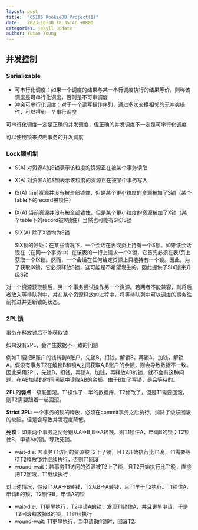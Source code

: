 ```yaml
---
layout: post
title:  "CS186 RookieDB Project(1)"
date:   2023-10-30 18:35:46 +0800
categories: jekyll update
author: Yutan Young
---
```


## 并发控制

### Serializable
+ 可串行化调度：如果一个调度的结果与某一串行调度执行的结果等价，则称该调度是可串行化调度，否则是不可串调度
+ 冲突可串行化调度：对于一个读写操作序列，通过多次交换相邻的无冲突操作，可以得到一个串行调度

可串行化调度一定是正确的并发调度，但正确的并发调度不一定是可串行化调度

可以使用锁来控制事务的并发调度
### Lock锁机制

+ S(A) 对资源A加S锁表示该粒度的资源正在被某个事务读取
+ X(A) 对资源A加S锁表示该粒度的资源正在被某个事务写入
+ IS(A) 当前资源并没有被全部锁住，但是某个更小粒度的资源被加了S锁（某个table下的record被锁住）
+ IX(A) 当前资源并没有被全部锁住，但是某个更小粒度的资源被加了X锁（某个table下的record被X锁住）当然也可能有S和IS锁
+ SIX(A) 除了X锁均为S锁
  
  SIX锁的好处：在某些情况下，一个会话在表或页上持有一个S锁。如果该会话现在（在同一个事务中）在该表的一行上请求一个X锁，它首先必须在表/页上获取一个IX锁。然而，一个会话在任何给定资源上只能持有一个锁。因此，为了获取IX锁，它必须释放S锁，这可能是不希望发生的，因此提供了SIX锁来升级S锁

对一个资源获取锁后，另一个事务尝试操作另一个资源。若两者不能兼容，则将后者放入等待队列中，并在某个资源释放的过程中，将等待队列中可以调度的事务往前推进并更新锁的状态。

### 2PL锁
事务在释放锁后不能获取锁

如果没有2PL，会产生数据不一致的问题

例如T1要把B账户的钱转到A账户，先锁B，扣钱，解锁B，再锁A，加钱，解锁A。假设有事务T2在解锁B和锁A之间获取A,B账户的余额，则会导致数据不一致。
因此采用2PL，先锁B，扣钱，再锁A，加钱，再释放AB的锁，就不会有这种问题。在AB加锁的时间间隔中读取AB的余额，由于B加了写锁，是会等待的。

**2PL的弱点**：级联回滚。T1操作了一半的数据库，T2修改了，但是T1需要回滚，则T2需要跟着一起回滚。

**Strict 2PL**: 一个事务的锁的释放，必须在commit事务之后执行。消除了级联回滚的缺陷，但是会导致并发程度降低。

**死锁**：如果两个事务之间分别从A->B,B->A转钱。则T1锁住A，申请B的锁；T2锁住B，申请A的锁。导致死锁。

+ wait-die: 若事务T1访问的资源被T2上了锁，且T2开始执行比T1晚，T1需要等待T2释放锁并继续执行，否则T1回滚
+ wound-wait：若事务T1访问的资源被T2上了锁，且T2开始执行比T1晚，直接把T2回滚，T1继续执行

对上述情况，假设T1从A->B转钱，T2从B->A转钱，且T1早于T2执行。T1锁住A，申请B的锁，T2锁住B，申请A的锁
+ wait-die，T1更早执行，T2申请A的锁，发现T1锁住A，并且更早申请，于是T2回滚释放掉B的锁，T1继续执行
+ wound-wait: T1更早执行，当申请B的锁时，回滚T2。